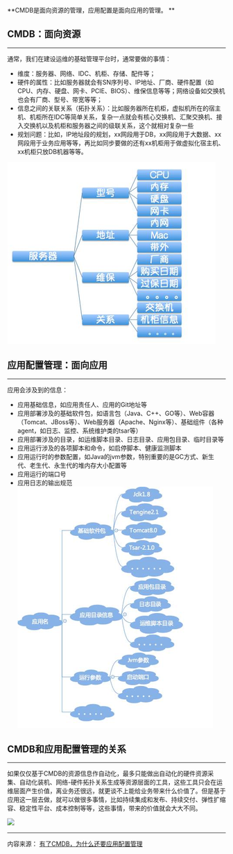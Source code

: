 
**CMDB是面向资源的管理，应用配置是面向应用的管理。
**

## CMDB：面向资源
---
通常，我们在建设运维的基础管理平台时，通常要做的事情：

* 维度：服务器、网络、IDC、机柜、存储、配件等；
* 硬件的属性：比如服务器就会有SN序列号、IP地址、厂商、硬件配置（如CPU、内存、硬盘、网卡、PCIE、BIOS）、维保信息等等；网络设备如交换机也会有厂商、型号、带宽等等；
* 信息之间的关联关系（拓扑关系）：比如服务器所在机柜，虚拟机所在的宿主机、机柜所在IDC等简单关系，复杂一点就会有核心交换机、汇聚交换机、接入交换机以及机柜和服务器之间的级联关系，这个就相对复杂一些
* 规划问题：比如，IP地址段的规划，xx网段用于DB，xx网段用于大数据、xx网段用于业务应用等等，再比如同步要做的还有xx机柜用于做虚拟化宿主机、xx机柜只放DB机器等等。

![](/assets/20170703083558.jpg)

## 应用配置管理：面向应用
---

应用会涉及到的信息：

* 应用基础信息，如应用责任人、应用的Git地址等
* 应用部署涉及的基础软件包，如语言包（Java、C++、GO等）、Web容器（Tomcat、JBoss等）、Web服务器（Apache、Nginx等）、基础组件（各种agent，如日志、监控、系统维护类的tsar等）
* 应用部署涉及的目录，如运维脚本目录、日志目录、应用包目录、临时目录等
* 应用运行涉及的各项脚本和命令，如启停脚本、健康监测脚本
* 应用运行时的参数配置，如Java的jvm参数，特别重要的是GC方式、新生代、老生代、永生代的堆内存大小配置等
* 应用运行的端口号
* 应用日志的输出规范
![](/assets/2222.jpg)



## CMDB和应用配置管理的关系
---
如果仅仅基于CMDB的资源信息作自动化，最多只能做出自动化的硬件资源采集、自动化装机、网络-硬件拓扑关系生成等资源层面的工具，这些工具只会在运维层面产生价值，离业务还很远，就更谈不上能给业务带来什么价值了。但是基于应用这一层去做，就可以做很多事情，比如持续集成和发布、持续交付、弹性扩缩容、稳定性平台、成本控制等等，这些事情，带来的价值就会大大不同。

![
](/assets/3333.jpg)


---
内容来源：
[有了CMDB，为什么还要应用配置管理](http://www.yunweipai.com/archives/21160.html)
